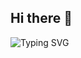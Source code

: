 ## Hi there 👋

![Typing SVG](https://readme-typing-svg.demolab.com/?lines=Welcome+to+my+profile!;I+love+coding!&center=true&size=20)

